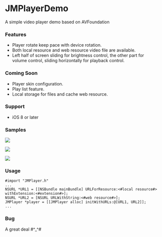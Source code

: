 # JMPlayerDemo
A simple video player demo based on AVFoundation

### Features
* Player rotate keep pace with device rotation.
* Both local resource and web resource video file are available.
* Left half of screen sliding for brightness control, the other part for volume control, sliding horizontally for playback control.
 
### Coming Soon
* Player skin configuration.
* Play list feature.
* Local storage for files and cache web resource.

### Support
* iOS 8 or later

### Samples
![](https://github.com/maocl023/JMPlayerDemo/blob/master/Samples/portrait.png)

![](https://github.com/maocl023/JMPlayerDemo/blob/master/Samples/landscape1.PNG)

![](https://github.com/maocl023/JMPlayerDemo/blob/master/Samples/landscape2.PNG)

### Usage

    #import "JMPlayer.h"
    ...
    NSURL *URL1 = [[NSBundle mainBundle] URLForResource:<#local resource#> withExtension:<#extension#>];
    NSURL *URL2 = [NSURL URLWithString:<#web resource#>];
    JMPlayer *player = [[JMPlayer alloc] initWithURLs:@[URL1, URL2]];
    ...
  
### Bug
A great deal #^_^#
